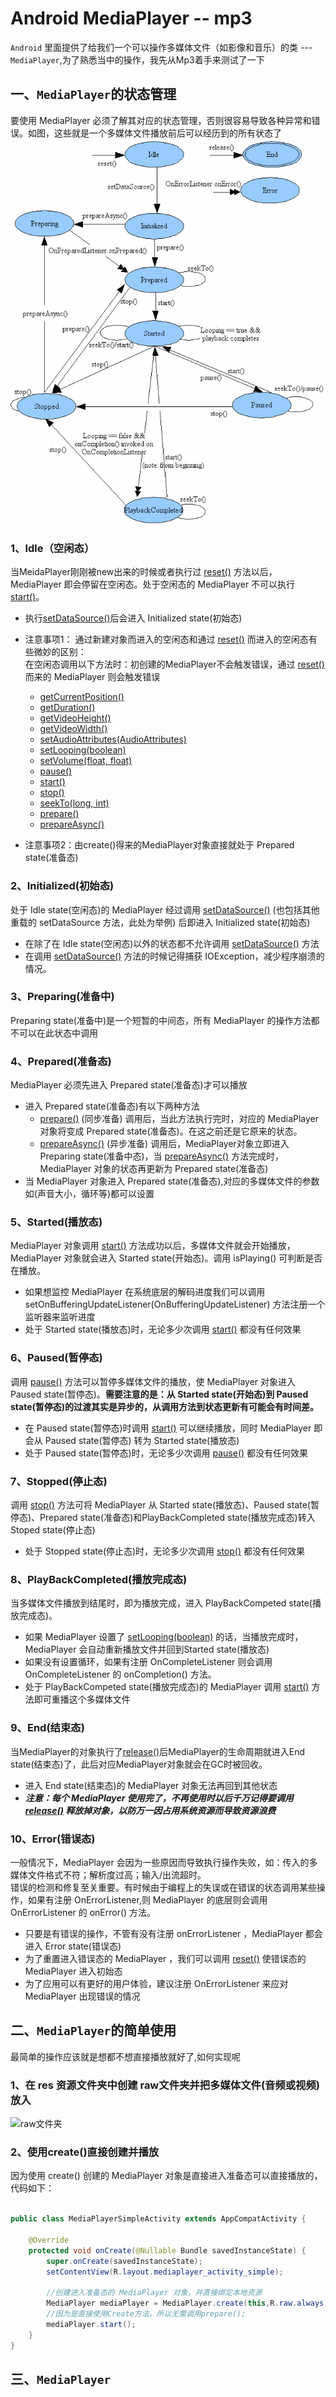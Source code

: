 # Android MediaPlayer -- mp3
`Android` 里面提供了给我们一个可以操作多媒体文件（如影像和音乐）的类 --- `MediaPlayer`,为了熟悉当中的操作，我先从Mp3着手来测试了一下
## 一、`MediaPlayer`的状态管理
要使用 MediaPlayer 必须了解其对应的状态管理，否则很容易导致各种异常和错误。如图，这些就是一个多媒体文件播放前后可以经历到的所有状态了
![状态图](https://github.com/OuFungWah/IPCDemo/blob/master/app/MD/mediaplayer_state_diagram.png)

### 1、Idle（空闲态）
当MeidaPlayer刚刚被new出来的时候或者执行过 [reset()](https://developer.android.com/reference/android/media/MediaPlayer.html#reset()) 方法以后，MediaPlayer 即会停留在空闲态。处于空闲态的 MediaPlayer 不可以执行 [start()](https://developer.android.com/reference/android/media/MediaPlayer.html#start())。
* 执行[setDataSource()](https://developer.android.com/reference/android/media/MediaPlayer.html#setDataSource(java.lang.String))后会进入 Initialized state(初始态)
* 注意事项1：
   通过新建对象而进入的空闲态和通过 [reset()](https://developer.android.com/reference/android/media/MediaPlayer.html#reset()) 而进入的空闲态有些微妙的区别：<br/>在空闲态调用以下方法时：初创建的MediaPlayer不会触发错误，通过 [reset()](https://developer.android.com/reference/android/media/MediaPlayer.html#reset()) 而来的 MediaPlayer 则会触发错误
    
    * [getCurrentPosition()](https://developer.android.com/reference/android/media/MediaPlayer.html#getCurrentPosition())
    * [getDuration()](https://developer.android.com/reference/android/media/MediaPlayer.html#getDuration())
    * [getVideoHeight()](https://developer.android.com/reference/android/media/MediaPlayer.html#getDuration())
    * [getVideoWidth()](https://developer.android.com/reference/android/media/MediaPlayer.html#getVideoWidth())
    * [setAudioAttributes(AudioAttributes)](https://developer.android.com/reference/android/media/MediaPlayer.html#setAudioAttributes(android.media.AudioAttributes))
    * [setLooping(boolean)](https://developer.android.com/reference/android/media/MediaPlayer.html#setLooping(boolean))
    * [setVolume(float, float)]()
    * [pause()](https://developer.android.com/reference/android/media/MediaPlayer.html#pause())
    * [start()](https://developer.android.com/reference/android/media/MediaPlayer.html#start())
    * [stop()](https://developer.android.com/reference/android/media/MediaPlayer.html#stop())
    * [seekTo(long, int)]()
    * [prepare()](https://developer.android.com/reference/android/media/MediaPlayer.html#prepare())
    * [prepareAsync()](https://developer.android.com/reference/android/media/MediaPlayer.html#prepareAsync())
* 注意事项2：由create()得来的MediaPlayer对象直接就处于 Prepared state(准备态)

### 2、Initialized(初始态)
处于 Idle state(空闲态)的 MediaPlayer 经过调用 [setDataSource()](https://developer.android.com/reference/android/media/MediaPlayer.html#setDataSource(java.lang.String)) (也包括其他重载的 setDataSource 方法，此处为举例) 后即进入 Initialized state(初始态)
* 在除了在 Idle state(空闲态)以外的状态都不允许调用 [setDataSource()](https://developer.android.com/reference/android/media/MediaPlayer.html#setDataSource(java.lang.String)) 方法
* 在调用 [setDataSource()](https://developer.android.com/reference/android/media/MediaPlayer.html#setDataSource(java.lang.String)) 方法的时候记得捕获 IOException，减少程序崩溃的情况。

### 3、Preparing(准备中)
Preparing state(准备中)是一个短暂的中间态，所有 MediaPlayer 的操作方法都不可以在此状态中调用

### 4、Prepared(准备态)
MediaPlayer 必须先进入 Prepared state(准备态)才可以播放
* 进入 Prepared state(准备态)有以下两种方法
    * [prepare()](https://developer.android.com/reference/android/media/MediaPlayer.html#prepare()) (同步准备)
        调用后，当此方法执行完时，对应的 MediaPlayer 对象将变成 Prepared state(准备态)。在这之前还是它原来的状态。
    * [prepareAsync()](https://developer.android.com/reference/android/media/MediaPlayer.html#prepareAsync()) (异步准备)
        调用后，MediaPlayer对象立即进入 Preparing state(准备中态)，当 [prepareAsync()](https://developer.android.com/reference/android/media/MediaPlayer.html#prepareAsync()) 方法完成时，MediaPlayer 对象的状态再更新为 Prepared state(准备态)
* 当 MediaPlayer 对象进入 Prepared state(准备态),对应的多媒体文件的参数如(声音大小，循环等)都可以设置

### 5、Started(播放态)
MediaPlayer 对象调用 [start()](https://developer.android.com/reference/android/media/MediaPlayer.html#start()) 方法成功以后，多媒体文件就会开始播放，MediaPlayer 对象就会进入 Started state(开始态)。调用 isPlaying() 可判断是否在播放。
* 如果想监控 MediaPlayer 在系统底层的解码进度我们可以调用 setOnBufferingUpdateListener(OnBufferingUpdateListener) 方法注册一个监听器来监听进度
* 处于 Started state(播放态)时，无论多少次调用 [start()](https://developer.android.com/reference/android/media/MediaPlayer.html#start()) 都没有任何效果

### 6、Paused(暂停态)
调用 [pause()](https://developer.android.com/reference/android/media/MediaPlayer.html#pause()) 方法可以暂停多媒体文件的播放，使 MediaPlayer 对象进入 Paused state(暂停态)。**需要注意的是：从 Started state(开始态)到 Paused state(暂停态)的过渡其实是异步的，从调用方法到状态更新有可能会有时间差。**
* 在 Paused state(暂停态)时调用 [start()](https://developer.android.com/reference/android/media/MediaPlayer.html#start()) 可以继续播放，同时 MediaPlayer 即会从 Paused state(暂停态) 转为 Started state(播放态)
* 处于 Paused state(暂停态)时，无论多少次调用 [pause()](https://developer.android.com/reference/android/media/MediaPlayer.html#pause()) 都没有任何效果

### 7、Stopped(停止态)
调用 [stop()](https://developer.android.com/reference/android/media/MediaPlayer.html#stop()) 方法可将 MediaPlayer 从 Started state(播放态)、Paused state(暂停态)、Prepared state(准备态)和PlayBackCompleted state(播放完成态)转入 Stoped state(停止态)
* 处于 Stopped state(停止态)时，无论多少次调用 [stop()](https://developer.android.com/reference/android/media/MediaPlayer.html#stop()) 都没有任何效果

### 8、PlayBackCompleted(播放完成态)
当多媒体文件播放到结尾时，即为播放完成，进入 PlayBackCompeted state(播放完成态)。
* 如果 MediaPlayer 设置了 [setLooping(boolean)](https://developer.android.com/reference/android/media/MediaPlayer.html#setLooping(boolean)) 的话，当播放完成时，MediaPlayer 会自动重新播放文件并回到Started state(播放态)
* 如果没有设置循环，如果有注册 OnCompleteListener 则会调用 OnCompleteListener 的 onCompletion() 方法。
* 处于 PlayBackCompeted state(播放完成态)的 MediaPlayer 调用 [start()](https://developer.android.com/reference/android/media/MediaPlayer.html#start()) 方法即可重播这个多媒体文件

### 9、End(结束态)
当MediaPlayer的对象执行了[release()](https://developer.android.com/reference/android/media/MediaPlayer.html#release())后MediaPlayer的生命周期就进入End state(结束态)了，此后对应MediaPlayer对象就会在GC时被回收。
* 进入 End state(结束态)的 MediaPlayer 对象无法再回到其他状态
* ***注意：每个 MediaPlayer 使用完了，不再使用时以后千万记得要调用 [release()](https://developer.android.com/reference/android/media/MediaPlayer.html#release()) 释放掉对象，以防万一因占用系统资源而导致资源浪费***

### 10、Error(错误态)
一般情况下，MediaPlayer 会因为一些原因而导致执行操作失败，如：传入的多媒体文件格式不符；解析度过高；输入/出流超时。<br/>
错误的检测和修复至关重要。有时候由于编程上的失误或在错误的状态调用某些操作，如果有注册 OnErrorListener,则 MediaPlayer 的底层则会调用 OnErrorListener 的 onError() 方法。
* 只要是有错误的操作，不管有没有注册 onErrorListener ，MediaPlayer 都会进入 Error state(错误态)
* 为了重置进入错误态的 MediaPlayer ，我们可以调用 [reset()](https://developer.android.com/reference/android/media/MediaPlayer.html#reset()) 使错误态的 MediaPlayer 进入初始态
* 为了应用可以有更好的用户体验，建议注册 OnErrorListener 来应对 MediaPlayer 出现错误的情况

## 二、`MediaPlayer`的简单使用
最简单的操作应该就是想都不想直接播放就好了,如何实现呢
### 1、在 res 资源文件夹中创建 raw文件夹并把多媒体文件(音频或视频)放入
![raw文件夹](http://www.crazywah.com/md/android/picture/mp3_in_raw.png)
### 2、使用create()直接创建并播放
因为使用 create() 创建的 MediaPlayer 对象是直接进入准备态可以直接播放的，代码如下：
````java

public class MediaPlayerSimpleActivity extends AppCompatActivity {

    @Override
    protected void onCreate(@Nullable Bundle savedInstanceState) {
        super.onCreate(savedInstanceState);
        setContentView(R.layout.mediaplayer_activity_simple);

        //创建进入准备态的 MediaPlayer 对象，并直接绑定本地资源
        MediaPlayer mediaPlayer = MediaPlayer.create(this,R.raw.always);
        //因为是直接使用Create方法，所以无需调用prepare();
        mediaPlayer.start();
    }
}

````
## 三、`MediaPlayer`
